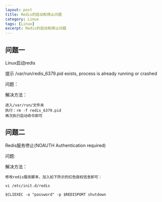 ```yaml
---
layout: post
title: Redis的启动和停止问题
category: Linux
tags: [Linux]
excerpt: Redis的启动和停止问题
---
```



## 问题一 ##

Linux启动redis

提示 /var/run/redis_6379.pid exists, process is already running or crashed

问题：

解决方法：

	进入/var/run/文件夹
	执行：rm -f redis_6379.pid
	再次执行启动命令即可


## 问题二 ## 

Redis服务停止(NOAUTH Authentication required)

问题:

解决方法：

	修改redis服务脚本，加入如下所示的红色授权信息即可：
	
	vi /etc/init.d/redis
	
	$CLIEXEC -a "password" -p $REDISPORT shutdown

